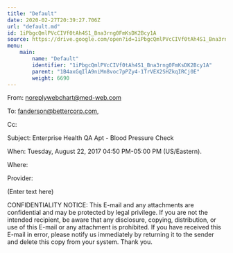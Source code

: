```yaml
---
title: "Default"
date: 2020-02-27T20:39:27.706Z
url: "default.md"
id: 1iPbgcQmlPVcCIVf0tAh4S1_Bna3rng0FmKsDK2Bcy1A
source: https://drive.google.com/open?id=1iPbgcQmlPVcCIVf0tAh4S1_Bna3rng0FmKsDK2Bcy1A
menu:
    main:
        name: "Default"
        identifier: "1iPbgcQmlPVcCIVf0tAh4S1_Bna3rng0FmKsDK2Bcy1A"
        parent: "1B4axGqIlA9niMn8voc7pPZy4-1TrVEX2SHZkqIRCj0E"
        weight: 6690
---
```

From: noreplywebchart@med-web.com

To: fanderson@bettercorp.com,

Cc:

Subject: Enterprise Health QA Apt - Blood Pressure Check

When: Tuesday, August 22, 2017 04:50 PM-05:00 PM (US/Eastern).

Where: 

Provider: 

(Enter text here)



CONFIDENTIALITY NOTICE: This E-mail and any attachments are confidential and may be protected by legal privilege. If you are not the intended recipient, be aware that any disclosure, copying, distribution, or use of this E-mail or any attachment is prohibited. If you have received this E-mail in error, please notify us immediately by returning it to the sender and delete this copy from your system. Thank you.



